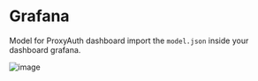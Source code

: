 # Grafana
Model for ProxyAuth dashboard import the <code>model.json</code> inside your dashboard grafana.

![image](https://github.com/user-attachments/assets/c236bd46-aca5-4ece-a559-dab1108988e7)
